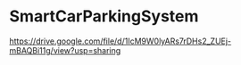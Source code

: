 # SmartCarParkingSystem
https://drive.google.com/file/d/1IcM9W0lyARs7rDHs2_ZUEj-mBAQBi11g/view?usp=sharing

